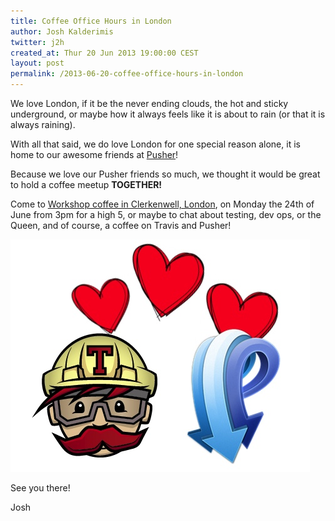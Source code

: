 ```yaml
---
title: Coffee Office Hours in London
author: Josh Kalderimis
twitter: j2h
created_at: Thur 20 Jun 2013 19:00:00 CEST
layout: post
permalink: /2013-06-20-coffee-office-hours-in-london
---
```


We love London, if it be the never ending clouds, the hot and sticky underground, or maybe how it always feels like it is about to rain (or that it is always raining). 

With all that said, we do love London for one special reason alone, it is home to our awesome friends at [Pusher](http://pusher.com)!

Because we love our Pusher friends so much, we thought it would be great to hold a coffee meetup **TOGETHER!**

Come to [Workshop coffee in Clerkenwell, London](http://lanyrd.com/2013/pusher-travis-ci-coffee-meetup/), on Monday the 24th of June from 3pm for a high 5, or maybe to chat about testing, dev ops, or the Queen, and of course, a coffee on Travis and Pusher!

![Travis and Pusher in Love](/images/travis-and-pusher-in-love.jpeg)

See you there!

Josh
